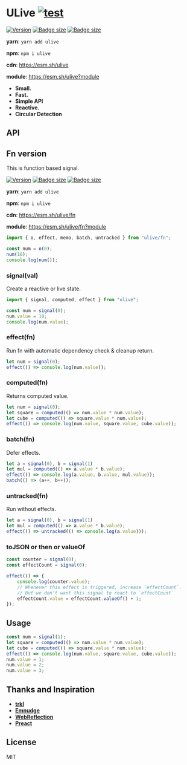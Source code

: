 # ULive [![test](https://github.com/kethan/ulive/actions/workflows/test.yml/badge.svg)](https://github.com/kethan/ulive/actions/workflows/test.yml)

[![Version](https://img.shields.io/npm/v/ulive.svg?color=success&style=flat-square)](https://www.npmjs.com/package/ulive) [![Badge size](https://deno.bundlejs.com/badge?q=ulive&treeshake=[*]&config={"compression":"brotli"})](https://unpkg.com/ulive) [![Badge size](https://deno.bundlejs.com/badge?q=ulive&treeshake=[*]&config={"compression":"gzip"})](https://unpkg.com/ulive)

**yarn**: `yarn add ulive`

**npm**: `npm i ulive`

**cdn**: https://esm.sh/ulive

**module**: https://esm.sh/ulive?module

-   **Small.**
-   **Fast.**
-   **Simple API**
-   **Reactive.**
-   **Circular Detection**

## API

## Fn version

This is function based signal.

[![Version](https://img.shields.io/npm/v/ulive.svg?color=success&style=flat-square)](https://www.npmjs.com/package/ulive) [![Badge size](https://deno.bundlejs.com/badge?q=ulive/fn&treeshake=[*]&config={"compression":"brotli"})](https://unpkg.com/ulive) [![Badge size](https://deno.bundlejs.com/badge?q=ulive/fn&treeshake=[*]&config={"compression":"gzip"})](https://unpkg.com/ulive)


**yarn**: `yarn add ulive`

**npm**: `npm i ulive`

**cdn**: https://esm.sh/ulive/fn

**module**: https://esm.sh/ulive/fn?module

```js
import { o, effect, memo, batch, untracked } from "ulive/fn";

const num = o(0);
num(10);
console.log(num());
```


### signal(val)

Create a reactive or live state.

```js
import { signal, computed, effect } from "ulive";

const num = signal(0);
num.value = 10;
console.log(num.value);
```

### effect(fn)

Run fn with automatic dependency check & cleanup return.

```js
let num = signal(0);
effect(() => console.log(num.value));
```

### computed(fn)

Returns computed value.

```js
let num = signal(0);
let square = computed(() => num.value * num.value);
let cube = computed(() => square.value * num.value);
effect(() => console.log(num.value, square.value, cube.value));
```

### batch(fn)

Defer effects.

```js
let a = signal(0), b = signal(1)
let mul = computed(() => a.value * b.value);
effect(() => console.log(a.value, b.value, mul.value));
batch(() => (a++, b++));
```

### untracked(fn)

Run without effects.

```js
let a = signal(0), b = signal(1)
let mul = computed(() => a.value * b.value);
effect(() => untracked(() => console.log(a.value)));
```

### toJSON or then or valueOf

```js
const counter = signal(0);
const effectCount = signal(0);

effect(() => {
	console.log(counter.value);
	// Whenever this effect is triggered, increase `effectCount`.
	// But we don't want this signal to react to `effectCount`
	effectCount.value = effectCount.valueOf() + 1;
});
```

## Usage

```js
const num = signal(1);
let square = computed(() => num.value * num.value);
let cube = computed(() => square.value * num.value);
effect(() => console.log(num.value, square.value, cube.value));
num.value = 1;
num.value = 2;
num.value = 3;
```

## Thanks and Inspiration

-   **[trkl](https://github.com/jbreckmckye/trkl)**
-   **[Emnudge](https://github.com/EmNudge)**
-   **[WebReflection](https://github.com/WebReflection/usignal)**
-   **[Preact](https://github.com/preactjs/signals)**

## License

MIT

